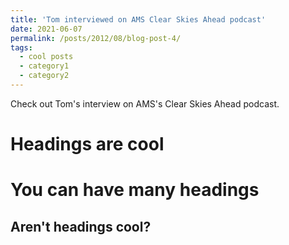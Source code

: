 ```yaml
---
title: 'Tom interviewed on AMS Clear Skies Ahead podcast'
date: 2021-06-07
permalink: /posts/2012/08/blog-post-4/
tags:
  - cool posts
  - category1
  - category2
---
```


Check out Tom's interview on AMS's Clear Skies Ahead podcast.

Headings are cool
======

You can have many headings
======

Aren't headings cool?
------
